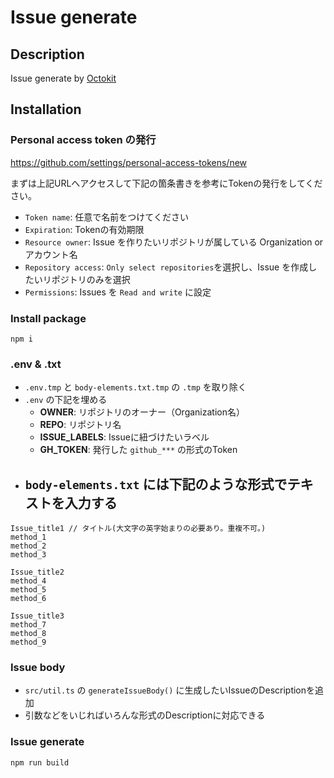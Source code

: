 # Issue generate

## Description

Issue generate by [Octokit](https://github.com/octokit/octokit.js)

## Installation

### Personal access token の発行

https://github.com/settings/personal-access-tokens/new

まずは上記URLへアクセスして下記の箇条書きを参考にTokenの発行をしてください。

- `Token name`: 任意で名前をつけてください
- `Expiration`: Tokenの有効期限
- `Resource owner`: Issue を作りたいリポジトリが属している Organization or アカウント名
- `Repository access`: `Only select repositories`を選択し、Issue を作成したいリポジトリのみを選択
- `Permissions`: Issues を `Read and write` に設定

### Install package

```shell
npm i
```

### .env & .txt

- `.env.tmp` と `body-elements.txt.tmp` の `.tmp` を取り除く
- `.env` の下記を埋める
  - **OWNER**: リポジトリのオーナー（Organization名）
  - **REPO**: リポジトリ名
  - **ISSUE_LABELS**: Issueに紐づけたいラベル
  - **GH_TOKEN**: 発行した `github_***` の形式のToken
- `body-elements.txt` には下記のような形式でテキストを入力する
  -

```
Issue_title1 // タイトル(大文字の英字始まりの必要あり。重複不可。)
method_1
method_2
method_3

Issue_title2
method_4
method_5
method_6

Issue_title3
method_7
method_8
method_9
```

### Issue body

- `src/util.ts` の `generateIssueBody()` に生成したいIssueのDescriptionを追加
- 引数などをいじればいろんな形式のDescriptionに対応できる

### Issue generate

```ruby
npm run build
```
